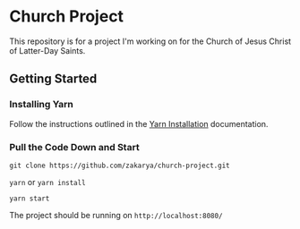 # Church Project

This repository is for a project I'm working on for the Church of Jesus Christ of Latter-Day Saints.

## Getting Started

### Installing Yarn

Follow the instructions outlined in the [Yarn Installation](https://yarnpkg.com/lang/en/docs/install/#mac-stable) documentation.

### Pull the Code Down and Start

`git clone https://github.com/zakarya/church-project.git`

`yarn` or `yarn install`

`yarn start`

The project should be running on `http://localhost:8080/`